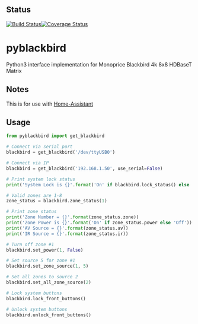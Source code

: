 ## Status
[![Build Status](https://travis-ci.org/koolsb/pyblackbird.svg?branch=master)](https://travis-ci.org/koolsb/pyblackbird)[![Coverage Status](https://coveralls.io/repos/github/koolsb/pyblackbird/badge.svg)](https://coveralls.io/github/koolsb/pyblackbird)
# pyblackbird
Python3 interface implementation for Monoprice Blackbird 4k 8x8 HDBaseT Matrix

## Notes
This is for use with [Home-Assistant](http://home-assistant.io)

## Usage
```python
from pyblackbird import get_blackbird

# Connect via serial port
blackbird = get_blackbird('/dev/ttyUSB0')

# Connect via IP
blackbird = get_blackbird('192.168.1.50', use_serial=False)

# Print system lock status
print('System Lock is {}'.format('On' if blackbird.lock_status() else 'Off'))

# Valid zones are 1-8
zone_status = blackbird.zone_status(1)

# Print zone status
print('Zone Number = {}'.format(zone_status.zone))
print('Zone Power is {}'.format('On' if zone_status.power else 'Off'))
print('AV Source = {}'.format(zone_status.av))
print('IR Source = {}'.format(zone_status.ir))

# Turn off zone #1
blackbird.set_power(1, False)

# Set source 5 for zone #1
blackbird.set_zone_source(1, 5)

# Set all zones to source 2
blackbird.set_all_zone_source(2)

# Lock system buttons
blackbird.lock_front_buttons()

# Unlock system buttons
blackbird.unlock_front_buttons()

```
